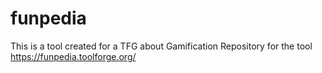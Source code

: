 # funpedia
This is a tool created for a TFG about Gamification
Repository for the tool https://funpedia.toolforge.org/
